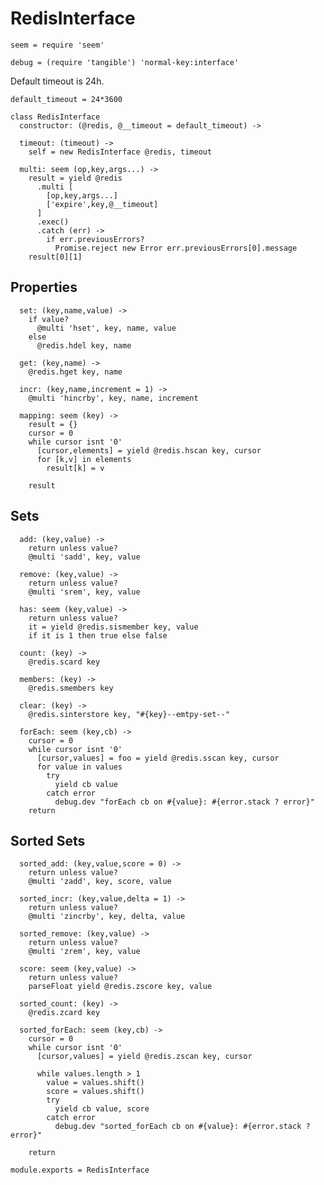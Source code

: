 RedisInterface
==============

    seem = require 'seem'

    debug = (require 'tangible') 'normal-key:interface'

Default timeout is 24h.

    default_timeout = 24*3600

    class RedisInterface
      constructor: (@redis, @__timeout = default_timeout) ->

      timeout: (timeout) ->
        self = new RedisInterface @redis, timeout

      multi: seem (op,key,args...) ->
        result = yield @redis
          .multi [
            [op,key,args...]
            ['expire',key,@__timeout]
          ]
          .exec()
          .catch (err) ->
            if err.previousErrors?
              Promise.reject new Error err.previousErrors[0].message
        result[0][1]

Properties
----------

      set: (key,name,value) ->
        if value?
          @multi 'hset', key, name, value
        else
          @redis.hdel key, name

      get: (key,name) ->
        @redis.hget key, name

      incr: (key,name,increment = 1) ->
        @multi 'hincrby', key, name, increment

      mapping: seem (key) ->
        result = {}
        cursor = 0
        while cursor isnt '0'
          [cursor,elements] = yield @redis.hscan key, cursor
          for [k,v] in elements
            result[k] = v

        result

Sets
----

      add: (key,value) ->
        return unless value?
        @multi 'sadd', key, value

      remove: (key,value) ->
        return unless value?
        @multi 'srem', key, value

      has: seem (key,value) ->
        return unless value?
        it = yield @redis.sismember key, value
        if it is 1 then true else false

      count: (key) ->
        @redis.scard key

      members: (key) ->
        @redis.smembers key

      clear: (key) ->
        @redis.sinterstore key, "#{key}--emtpy-set--"

      forEach: seem (key,cb) ->
        cursor = 0
        while cursor isnt '0'
          [cursor,values] = foo = yield @redis.sscan key, cursor
          for value in values
            try
              yield cb value
            catch error
              debug.dev "forEach cb on #{value}: #{error.stack ? error}"
        return

Sorted Sets
-----------

      sorted_add: (key,value,score = 0) ->
        return unless value?
        @multi 'zadd', key, score, value

      sorted_incr: (key,value,delta = 1) ->
        return unless value?
        @multi 'zincrby', key, delta, value

      sorted_remove: (key,value) ->
        return unless value?
        @multi 'zrem', key, value

      score: seem (key,value) ->
        return unless value?
        parseFloat yield @redis.zscore key, value

      sorted_count: (key) ->
        @redis.zcard key

      sorted_forEach: seem (key,cb) ->
        cursor = 0
        while cursor isnt '0'
          [cursor,values] = yield @redis.zscan key, cursor

          while values.length > 1
            value = values.shift()
            score = values.shift()
            try
              yield cb value, score
            catch error
              debug.dev "sorted_forEach cb on #{value}: #{error.stack ? error}"

        return

    module.exports = RedisInterface
